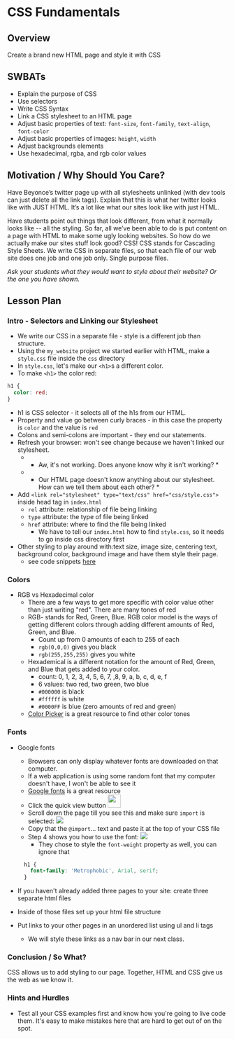 # CSS Fundamentals

## Overview

Create a brand new HTML page and style it with CSS

## SWBATs

+ Explain the purpose of CSS
+ Use selectors
+ Write CSS Syntax
+ Link a CSS stylesheet to an HTML page
+ Adjust basic properties of text: `font-size`, `font-family`, `text-align`, `font-color`
+ Adjust basic properties of images: `height`, `width`
+ Adjust backgrounds elements
+ Use hexadecimal, rgba, and rgb color values

## Motivation / Why Should You Care?

Have Beyonce’s twitter page up with all stylesheets unlinked (with dev tools can just delete all the link tags). Explain that this is what her twitter looks like with JUST HTML. It’s a lot like what our sites look like with just HTML.

Have students point out things that look different, from what it normally looks like -- all the styling.
So far, all we’ve been able to do is put content on a page with HTML to make some ugly looking websites. So how do we actually make our sites stuff look good? CSS!
CSS stands for Cascading Style Sheets. We write CSS in separate files, so that each file of our web site does one job and one job only. Single purpose files.

*Ask your students what they would want to style about their website? Or the one you have shown.*


## Lesson Plan


### Intro - Selectors and Linking our Stylesheet

+ We write our CSS in a separate file - style is a different job than structure. 
+ Using the `my_website` project we started earlier with HTML, make a `style.css` file inside the `css` directory
+ In `style.css`, let's make our `<h1>`s a different color. 
+ To make `<h1>` the color red: 
```CSS
h1 { 
  color: red; 
}
```
+ h1 is CSS selector - it selects all of the h1s from our HTML. 
+ Property and value go between curly braces - in this case the property is `color` and the value is `red`
+ Colons and semi-colons are important - they end our statements. 
+ Refresh your browser: won't see change because we haven't linked our stylesheet. 
  * * Aw, it's not working. Does anyone know why it isn't working? *
  * * Our HTML page doesn't know anything about our stylesheet. How can we tell them about each other? *
+ Add `<link rel="stylesheet" type="text/css" href="css/style.css">` inside head tag in `index.html`
  * `rel` attribute: relationship of file being linking
  * `type` attribute: the type of file being linked
  * `href` attribute: where to find the file being linked
    * We have to tell our `index.html` how to find `style.css`, so it needs to go inside css directory first
+ Other styling to play around with:text size, image size, centering text, background color, background image and have them style their page.
  * see code snippets [here](./code_snippet1.md)

### Colors

+ RGB vs Hexadecimal color 
  * There are a few ways to get more specific with color value other than just writing "red". There are many tones of red
  * RGB- stands for Red, Green, Blue. RGB color model is the ways of getting different colors through adding different amounts of Red, Green, and Blue.
    * Count up from 0 amounts of each to 255 of each
    * `rgb(0,0,0)` gives you black
    * `rgb(255,255,255)` gives you white
  * Hexademical is a different notation for the amount of Red, Green, and Blue that gets added to your color.
    * count: 0, 1, 2, 3, 4, 5, 6, 7, ,8, 9, a, b, c, d, e, f
    * 6 values: two red, two green, two blue
    * `#000000` is black
    * `#ffffff` is white
    * `#0000FF` is blue (zero amounts of red and green)
  * [Color Picker](http://www.w3schools.com/tags/ref_colorpicker.asp) is a great resource to find other color tones

### Fonts

+ Google fonts 
  * Browsers can only display whatever fonts are downloaded on that computer. 
  * If a web application is using some random font that my computer doesn't have, I won't be able to see it
  * [Google fonts](http://www.google.com/fonts) is a great resource
  * Click the quick view button <img src="https://s3.amazonaws.com/after-school-assets/google-font-quick-view.png" height="30px">
  * Scroll down the page till you see this and make sure `import` is selected: <img src="https://s3.amazonaws.com/after-school-assets/google-font-import.png">
  * Copy that the `@import`... text and paste it at the top of your CSS file
  * Step 4 shows you how to use the font: <img src="https://s3.amazonaws.com/after-school-assets/google-font-usage.png">
    * They chose to style the `font-weight` property as well, you can ignore that
  ```css
    h1 {
      font-family: 'Metrophobic', Arial, serif;
    }
  ```


+ If you haven't already added three pages to your site: create three separate html files 
+ Inside of those files set up your html file structure
+ Put links to your other pages in an unordered list using ul and li tags
  * We will style these links as a nav bar in our next class. 

### Conclusion / So What?
CSS allows us to add styling to our page. Together, HTML and CSS give us the web as we know it. 

### Hints and Hurdles
+ Test all your CSS examples first and know how you're going to live code them. It's easy to make mistakes here that are hard to get out of on the spot. 
